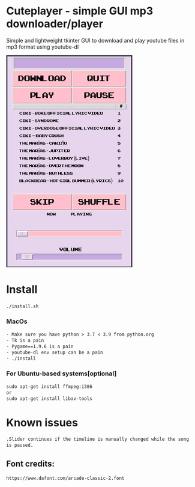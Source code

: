 # Cuteplayer - simple GUI mp3 downloader/player

Simple and lightweight tkinter GUI to download and play youtube files in mp3 format using youtube-dl

![cuteplayer](https://github.com/lustered/cuteplayer/blob/master/pics/wTimeline.jpeg)

# Install

    ./install.sh

### MacOs

    - Make sure you have python > 3.7 < 3.9 from python.org
    - Tk is a pain
    - Pygame==1.9.6 is a pain 
    - youtube-dl env setup can be a pain
    - ./install

### For Ubuntu-based systems[optional]

    sudo apt-get install ffmpeg:i386
    or
    sudo apt-get install libav-tools

# Known issues

    .Slider continues if the timeline is manually changed while the song is paused.

## Font credits: 

    https://www.dafont.com/arcade-classic-2.font
